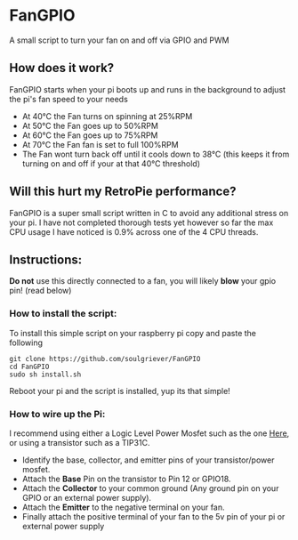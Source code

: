 # FanGPIO
A small script to turn your fan on and off via GPIO and PWM

## How does it work?
FanGPIO starts when your pi boots up and runs in the background to adjust the pi's fan speed to your needs

 - At 40°C the Fan turns on spinning at 25%RPM
 - At 50°C the Fan goes up to 50%RPM
 - At 60°C the Fan goes up to 75%RPM
 - At 70°C the Fan fan is set to full 100%RPM
 - The Fan wont turn back off until it cools down to 38°C (this keeps it from turning on and off if your at that 40°C threshold)

## Will this hurt my RetroPie performance?
FanGPIO is a super small script written in C to avoid any additional stress on your pi. I have not completed thorough tests yet however so far the max CPU usage I have noticed is 0.9% across one of the 4 CPU threads.
## Instructions:
**Do not** use this directly connected to a fan, you will likely **blow** your gpio pin! (read below)

### How to install the script:
To install this simple script on your raspberry pi copy and paste the following

```
git clone https://github.com/soulgriever/FanGPIO
cd FanGPIO
sudo sh install.sh
```

Reboot your pi and the script is installed, yup its that simple!

### How to wire up the Pi:
I recommend using either a Logic Level Power Mosfet such as the one [Here](https://www.adafruit.com/product/355),
or using a transistor such as a TIP31C.

- Identify the base, collector, and emitter pins of your transistor/power mosfet.
- Attach the **Base** Pin on the transistor to Pin 12 or GPIO18.
- Attach the **Collector** to your common ground (Any ground pin on your GPIO or an external power supply).
- Attach the **Emitter** to the negative terminal on your fan.
- Finally attach the positive terminal of your fan to the 5v pin of your pi or external power supply

